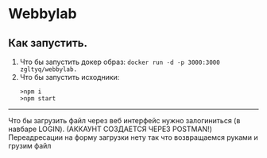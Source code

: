 # Webbylab
## Как запустить.
1. Что бы запустить докер образ: ```docker run -d -p 3000:3000 zgltyq/webbylab.```
2. Что бы запустить исходники:
     ``` 
     >npm i
     >npm start
     ```
***
Что бы загрузить файл через веб интерфейс нужно залогиниться (в навбаре LOGIN). (АККАУНТ СОЗДАЕТСЯ ЧЕРЕЗ POSTMAN!)
Переадресации на форму загрузки нету так что возвращаемся руками и грузим файл
